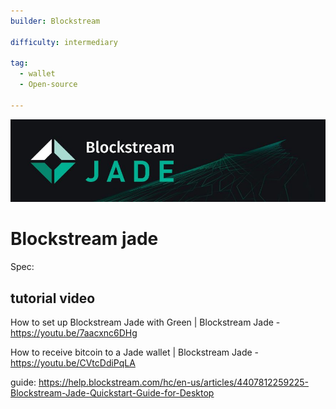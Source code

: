 ```yaml
---
builder: Blockstream

difficulty: intermediary

tag:
  - wallet
  - Open-source

---
```


![cover](assets\0.jpg)

# Blockstream jade 

Spec: 






## tutorial video

 How to set up Blockstream Jade with Green | Blockstream Jade  - https://youtu.be/7aacxnc6DHg


  How to receive bitcoin to a Jade wallet | Blockstream Jade - https://youtu.be/CVtcDdiPqLA

  guide: https://help.blockstream.com/hc/en-us/articles/4407812259225-Blockstream-Jade-Quickstart-Guide-for-Desktop